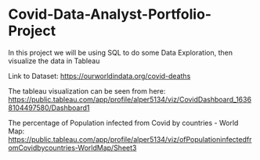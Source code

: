 # Covid-Data-Analyst-Portfolio-Project
In this project we will be using SQL to do some Data Exploration, then visualize the data in Tableau

Link to Dataset: https://ourworldindata.org/covid-deaths

The tableau visualization can be seen from here: https://public.tableau.com/app/profile/alper5134/viz/CovidDashboard_16368104497580/Dashboard1

The percentage of Population infected from Covid by countries - World Map: https://public.tableau.com/app/profile/alper5134/viz/ofPopulationinfectedfromCovidbycountries-WorldMap/Sheet3
